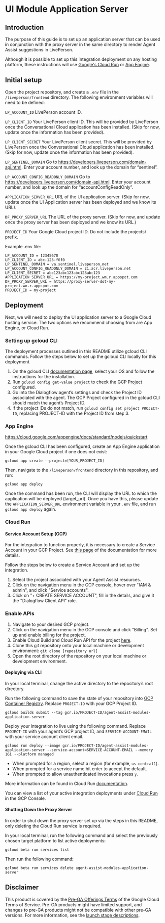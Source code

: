 # UI Module Application Server

## Introduction

The purpose of this guide is to set up an application server that can be used in conjunction with the proxy server in the same directory to render Agent Assist suggestions in LivePerson.

Although it is possible to set up this integration deployment on any hosting platform, these instructions will use [Google's Cloud Run](https://cloud.google.com/run/) or [App Engine](https://cloud.google.com/appengine).

## Initial setup
Open the project repository, and create a `.env` file in the `/liveperson/frontend` directory. The following environment variables will need to be defined:

`LP_ACCOUNT_ID`
LivePerson account ID.

`LP_CLIENT_ID`
Your LivePerson client ID. This will be provided by LivePerson once the Conversational Cloud application has been installed.
(Skip for now, update once the information has been provided).

`LP_CLIENT_SECRET`
Your LivePerson client secret. This will be provided by LivePerson once the Conversational Cloud application has been installed.
(Skip for now, update once the information has been provided).

`LP_SENTINEL_DOMAIN`
Go to https://developers.liveperson.com/domain-api.html. Enter your account number, and look up the domain for “sentinel”.

`LP_ACCOUNT_CONFIG_READONLY_DOMAIN`
Go to https://developers.liveperson.com/domain-api.html. Enter your account number, and look up the domain for “accountConfigReadOnly”.

`APPLICATION_SERVER_URL`
URL of the UI application server.
(Skip for now, update once the UI Application server has been deployed and we know its URL).

`DF_PROXY_SERVER_URL`
The URL of the proxy server.
(Skip for now, and update once the proxy server has been deployed and we know its URL.)

`PROJECT_ID`
Your Google Cloud project ID. Do not include the projects/ prefix.

Example .env file:

```
LP_ACCOUNT_ID = 12345678
LP_CLIENT_ID = abc-123-f0f0
LP_SENTINEL_DOMAIN = va.sentinel.liveperson.net
LP_ACCOUNT_CONFIG_READONLY_DOMAIN = z1.acr.liveperson.net
LP_CLIENT_SECRET = abc123abc123abc123abc123
APPLICATION_SERVER_URL = https://my-project.wm.r.appspot.com
DF_PROXY_SERVER_URL = https://proxy-server-dot-my-project.wm.r.appspot.com
PROJECT_ID = my-project
```

## Deployment
Next, we will need to deploy the UI application server to a Google Cloud hosting service. The two options we recommend choosing from are App Engine, or Cloud Run. 

### Setting up gcloud CLI

The deployment processes outlined in this README utilize gcloud CLI commands. Follow the steps below to set up the gcloud CLI locally for this deployment.

1. On the gcloud CLI [documentation page](https://cloud.google.com/sdk/docs/quickstarts), select your OS and follow the instructions for the installation.
2. Run ``gcloud config get-value project`` to check the GCP Project configured.
3. Go into the Dialogflow agent’s settings and check the Project ID associated with the agent. The GCP Project configured in the gcloud CLI should match the agent’s Project ID.
4. If the project IDs do not match, run ``gcloud config set project PROJECT-ID``, replacing PROJECT-ID with the Project ID from step 3.

### App Engine
https://cloud.google.com/appengine/docs/standard/nodejs/quickstart


Once the gcloud CLI has been configured, create an App Engine application in your Google Cloud project if one does not exist:

```
gcloud app create --project=[YOUR_PROJECT_ID]
```

Then, navigate to the `/liveperson/frontend` directory in this repository, and run:

```
gcloud app deploy
```

Once the command has been run, the CLI will display the URL to which the application will be deployed (target_url). Once you have this, please update the `APPLICATION_SERVER_URL` environment variable in your `.env` file, and run `gcloud app deploy` again. 

### Cloud Run

#### Service Account Setup (GCP)

For the integration to function properly, it is necessary to create a Service Account in your GCP Project. See [this page](https://cloud.google.com/dialogflow/docs/quick/setup#sa-create) of the documentation for more details.

Follow the steps below to create a Service Account and set up the integration.

1. Select the project associated with your Agent Assist resources.
2. Click on the navigation menu in the GCP console, hover over "IAM & admin", and click "Service accounts".
3. Click on "+ CREATE SERVICE ACCOUNT", fill in the details, and give it the "Dialogflow Client API" role.

### Enable APIs

1. Navigate to your desired GCP project.
2. Click on the navigation menu in the GCP console and click "Billing". Set up and enable billing for the project.
3. Enable Cloud Build and Cloud Run API for the project
[here](https://console.cloud.google.com/flows/enableapi?apiid=cloudbuild.googleapis.com,run.googleapis.com).
4. Clone this git repository onto your local machine or development environment:
`git clone [repository url]`
5. Open the root directory of the repository on your local machine or development environment.

#### Deploying via CLI

In your local terminal, change the active directory to the repository’s root directory.

Run the following command to save the state of your repository into [GCP Container Registry](https://console.cloud.google.com/gcr/). Replace `PROJECT-ID` with your GCP Project ID.

```shell
gcloud builds submit --tag gcr.io/PROJECT-ID/agent-assist-modules-application-server
```

Deploy your integration to live using the following command. Replace `PROJECT-ID` with your agent’s GCP project ID, and `SERVICE-ACCOUNT-EMAIL` with your service account client email.

```shell
gcloud run deploy --image gcr.io/PROJECT-ID/agent-assist-modules-application-server --service-account=SERVICE-ACCOUNT-EMAIL --memory 1Gi --platform managed
```

 - When prompted for a region, select a region (for example, ``us-central1``).
 - When prompted for a service name hit enter to accept the default.
 - When prompted to allow unauthenticated invocations press ``y``.

More information can be found in Cloud Run
[documentation](https://cloud.google.com/run/docs/deploying).

You can view a list of your active integration deployments under [Cloud Run](https://console.cloud.google.com/run) in the GCP Console.

#### Shutting Down the Proxy Server

In order to shut down the proxy server set up via the steps in this README, only deleting the Cloud Run service is required.

In your local terminal, run the following command and select the previously chosen target platform to list active deployments:

```shell
gcloud beta run services list
```

Then run the following command:

```shell
gcloud beta run services delete agent-assist-modules-application-server
```


## Disclaimer

This product is covered by the [Pre-GA Offerings Terms](https://cloud.google.com/terms/service-terms#1) of the Google Cloud Terms of Service. Pre-GA products might have limited support, and changes to pre-GA products might not be compatible with other pre-GA versions. For more information, see the [launch stage descriptions](https://cloud.google.com/products#product-launch-stages).
